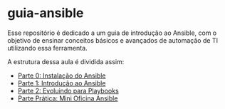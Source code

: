 # guia-ansible

Esse repositório é dedicado a um guia de introdução ao Ansible, com o objetivo de ensinar conceitos básicos e avançados de automação de TI utilizando essa ferramenta.

A estrutura dessa aula é dividida assim:

- [Parte 0: Instalação do Ansible](setup/setup.md)
- [Parte 1: Introdução ao Ansible](parte1/introducao.md)
- [Parte 2: Evoluindo para Playbooks](parte2/playbook.md)
- [Parte Prática: Mini Oficina Ansible](parte-pratica/mini_oficina_ansible.md)

